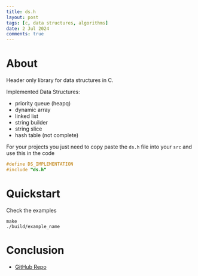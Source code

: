 ```yaml
---
title: ds.h
layout: post
tags: [c, data structures, algorithms]
date: 2 Jul 2024
comments: true
---
```


# About

Header only library for data structures in C.

Implemented Data Structures:
- priority queue (heapq)
- dynamic array
- linked list
- string builder
- string slice
- hash table (not complete)

For your projects you just need to copy paste the `ds.h` file into your
`src` and use this in the code

```c
#define DS_IMPLEMENTATION
#include "ds.h"
```

# Quickstart

Check the examples

```console
make
./build/example_name
```

# Conclusion

- [GitHub Repo](https://github.com/alexjercan/ds.h)
